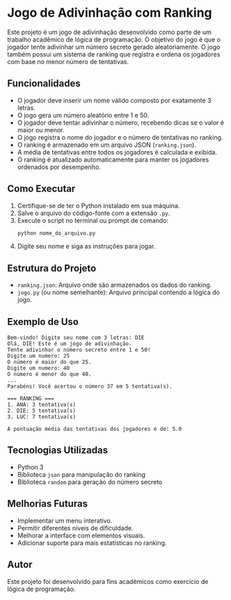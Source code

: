# Jogo de Adivinhação com Ranking

Este projeto é um jogo de adivinhação desenvolvido como parte de um trabalho acadêmico de lógica de programação. O objetivo do jogo é que o jogador tente adivinhar um número secreto gerado aleatoriamente. O jogo também possui um sistema de ranking que registra e ordena os jogadores com base no menor número de tentativas.

## Funcionalidades
- O jogador deve inserir um nome válido composto por exatamente 3 letras.
- O jogo gera um número aleatório entre 1 e 50.
- O jogador deve tentar adivinhar o número, recebendo dicas se o valor é maior ou menor.
- O jogo registra o nome do jogador e o número de tentativas no ranking.
- O ranking é armazenado em um arquivo JSON (`ranking.json`).
- A média de tentativas entre todos os jogadores é calculada e exibida.
- O ranking é atualizado automaticamente para manter os jogadores ordenados por desempenho.

## Como Executar
1. Certifique-se de ter o Python instalado em sua máquina.
2. Salve o arquivo do código-fonte com a extensão `.py`.
3. Execute o script no terminal ou prompt de comando:
   ```sh
   python nome_do_arquivo.py
   ```
4. Digite seu nome e siga as instruções para jogar.

## Estrutura do Projeto
- `ranking.json`: Arquivo onde são armazenados os dados do ranking.
- `jogo.py` (ou nome semelhante): Arquivo principal contendo a lógica do jogo.

## Exemplo de Uso
```
Bem-vindo! Digite seu nome com 3 letras: DIE
Olá, DIE! Este é um jogo de adivinhação.
Tente adivinhar o número secreto entre 1 e 50!
Digite um numero: 25
O número é maior do que 25.
Digite um numero: 40
O número é menor do que 40.
...
Parabéns! Você acertou o número 37 em 5 tentativa(s).

=== RANKING ===
1. ANA: 3 tentativa(s)
2. DIE: 5 tentativa(s)
3. LUC: 7 tentativa(s)

A pontuação média das tentativas dos jogadores é de: 5.0
```

## Tecnologias Utilizadas
- Python 3
- Biblioteca `json` para manipulação do ranking
- Biblioteca `random` para geração do número secreto

## Melhorias Futuras
- Implementar um menu interativo.
- Permitir diferentes níveis de dificuldade.
- Melhorar a interface com elementos visuais.
- Adicionar suporte para mais estatísticas no ranking.

## Autor
Este projeto foi desenvolvido para fins acadêmicos como exercício de lógica de programação.

